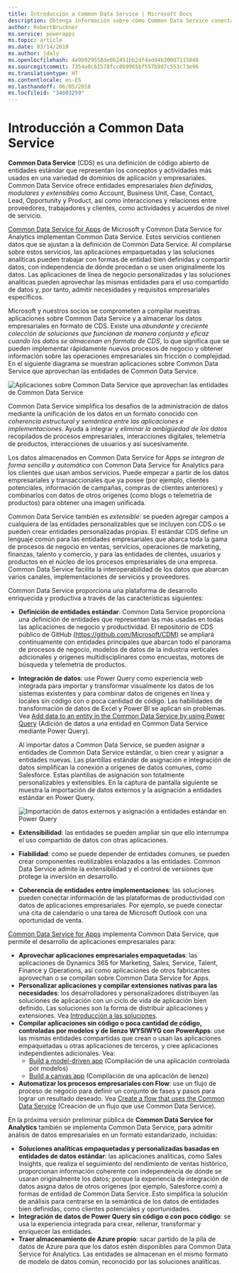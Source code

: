 ```yaml
---
title: Introducción a Common Data Service | Microsoft Docs
description: Obtenga información sobre cómo Common Data Service conecta Common Data Service for Apps con Common Data Service for Analytics.
author: RobertBruckner
ms.service: powerapps
ms.topic: article
ms.date: 03/14/2018
ms.author: jdaly
ms.openlocfilehash: 4e9b929558de0b2451bb2df4add4b300d7115848
ms.sourcegitcommit: 7354a0c61578fcc0b9965bf557b9d7c553c73e96
ms.translationtype: HT
ms.contentlocale: es-ES
ms.lasthandoff: 06/05/2018
ms.locfileid: "34803259"
---
```

# <a name="common-data-model-overview"></a>Introducción a Common Data Service

**Common Data Service** (CDS) es una definición de código abierto de entidades estándar que representan los conceptos y actividades más usados en una variedad de dominios de aplicación y empresariales. Common Data Service ofrece entidades empresariales *bien definidas, modulares y extensibles* como Account, Business Unit, Case, Contact, Lead, Opportunity y Product, así como interacciones y relaciones entre proveedores, trabajadores y clientes, como actividades y acuerdos de nivel de servicio. 

[Common Data Service for Apps](../maker/common-data-service/data-platform-intro.md) de Microsoft y Common Data Service for Analytics <!-- TODO add link when available  --> implementan Common Data Service. Estos servicios contienen datos que se ajustan a la definición de Common Data Service. Al compilarse sobre estos servicios, las aplicaciones empaquetadas y las soluciones analíticas pueden trabajar con formas de entidad bien definidas y compartir datos, con independencia de dónde procedan o se usen originalmente los datos. Las aplicaciones de línea de negocio personalizadas y las soluciones analíticas pueden aprovechar las mismas entidades para el uso compartido de datos y, por tanto, admitir necesidades y requisitos empresariales específicos. 

Microsoft y nuestros socios se comprometen a compilar nuestras aplicaciones sobre Common Data Service y a almacenar los datos empresariales en formato de CDS. Existe una *abundante y creciente colección de soluciones que funcionan de manera conjunta y eficaz cuando los datos se almacenan en formato de CDS*, lo que significa que se pueden implementar rápidamente nuevos procesos de negocio y obtener información sobre las operaciones empresariales sin fricción o complejidad. En el siguiente diagrama se muestran aplicaciones sobre Common Data Service que aprovechan las entidades de Common Data Service.

![Aplicaciones sobre Common Data Service que aprovechan las entidades de Common Data Service](media/cdm-overview.png)

Common Data Service simplifica los desafíos de la administración de datos mediante la unificación de los datos en un formato conocido con *coherencia estructural y semántica entre las aplicaciones e implementaciones*. Ayuda a integrar y *eliminar la ambigüedad de los datos* recopilados de procesos empresariales, interacciones digitales, telemetría de productos, interacciones de usuarios y así sucesivamente. 

Los datos almacenados en Common Data Service for Apps *se integran de forma sencilla y automática* con Common Data Service for Analytics para los clientes que usan ambos servicios. Puede empezar a partir de los datos empresariales y transaccionales que ya posee (por ejemplo, clientes potenciales, información de campañas, compras de clientes anteriores) y combinarlos con datos de otros orígenes (como blogs o telemetría de productos) para obtener una imagen unificada.

Common Data Service también es *extensible*: se pueden agregar campos a cualquiera de las entidades personalizables que se incluyen con CDS o se pueden crear entidades personalizadas propias. El estándar CDS define un lenguaje común para las entidades empresariales que abarca toda la gama de procesos de negocio en ventas, servicios, operaciones de marketing, finanzas, talento y comercio, y para las entidades de clientes, usuarios y productos en el núcleo de los procesos empresariales de una empresa. Common Data Service facilita la interoperabilidad de los datos que abarcan varios canales, implementaciones de servicios y proveedores.

Common Data Service proporciona una plataforma de desarrollo enriquecida y productiva a través de las características siguientes:

- **Definición de entidades estándar**: Common Data Service proporciona una definición de entidades que representan las más usadas en todas las aplicaciones de negocio y productividad. El repositorio de CDS público de GitHub [(https://github.com/Microsoft/CDM)](https://github.com/Microsoft/CDM) se ampliará continuamente con entidades principales que abarcan todo el panorama de procesos de negocio, modelos de datos de la industria verticales adicionales y orígenes multidisciplinares como encuestas, motores de búsqueda y telemetría de productos.
- **Integración de datos**: use Power Query como experiencia web integrada para importar y transformar visualmente los datos de los sistemas existentes y para combinar datos de orígenes en línea y locales sin código con o poca cantidad de código. Las habilidades de transformación de datos de Excel y Power BI se aplican sin problemas. Vea [Add data to an entity in the Common Data Service by using Power Query](../maker/common-data-service/data-platform-cds-newentity-pq.md) (Adición de datos a una entidad en Common Data Service mediante Power Query).
    
    Al importar datos a Common Data Service, se pueden asignar a entidades de Common Data Service estándar, o bien crear y asignar a entidades nuevas. Las plantillas estándar de asignación e integración de datos simplifican la conexión a orígenes de datos comunes, como Salesforce. Estas plantillas de asignación son totalmente personalizables y extensibles. En la captura de pantalla siguiente se muestra la importación de datos externos y la asignación a entidades estándar en Power Query. 
    
    ![Importación de datos externos y asignación a entidades estándar en Power Query ](media/cdm-mapping-entities.png)<br />

- **Extensibilidad**: las entidades se pueden ampliar sin que ello interrumpa el uso compartido de datos con otras aplicaciones.
- **Fiabilidad**: como se puede depender de entidades comunes, se pueden crear componentes reutilizables enlazados a las entidades. Common Data Service admite la extensibilidad y el control de versiones que protege la inversión en desarrollo.
- **Coherencia de entidades entre implementaciones**: las soluciones pueden conectar información de las plataformas de productividad con datos de aplicaciones empresariales. Por ejemplo, se puede conectar una cita de calendario o una tarea de Microsoft Outlook con una oportunidad de venta. 

[Common Data Service for Apps](../maker/common-data-service/data-platform-intro.md) implementa Common Data Service, que permite el desarrollo de aplicaciones empresariales para:

- **Aprovechar aplicaciones empresariales empaquetadas**: las aplicaciones de Dynamics 365 for Marketing, Sales, Service, Talent, Finance y Operations, así como aplicaciones de otros fabricantes aprovechan o se compilan sobre Common Data Service for Apps.
- **Personalizar aplicaciones y compilar extensiones nativas para las necesidades**: los desarrolladores y personalizadores distribuyen las soluciones de aplicación con un ciclo de vida de aplicación bien definido. Las soluciones son la forma de distribuir aplicaciones y extensiones. Vea [Introducción a las soluciones](../developer/common-data-service/introduction-solutions.md).
- **Compilar aplicaciones sin código o poca cantidad de código, controladas por modelos y de lienzo WYSIWYG con PowerApps**: use las mismas entidades compartidas que crean o usan las aplicaciones empaquetadas u otras aplicaciones de terceros, y cree aplicaciones independientes adicionales. Vea: 
    - [Build a model-driven app](../maker/model-driven-apps/model-driven-app-overview.md) (Compilación de una aplicación controlada por modelos)
    - [Build a canvas app](../maker/canvas-apps/getting-started.md) (Compilación de una aplicación de lienzo) 
- **Automatizar los procesos empresariales con Flow**: use un flujo de proceso de negocio para definir un conjunto de fases y pasos para lograr un resultado deseado. Vea [Create a flow that uses the Common Data Service](/flow/common-data-model-intro) (Creación de un flujo que use Common Data Service).
 
En la próxima versión preliminar pública de **Common Data Service for Analytics** <!-- TODO add link when available  --> también se implementa Common Data Service, para admitir análisis de datos empresariales en un formato estandarizado, incluidas:

- **Soluciones analíticas empaquetadas y personalizadas basadas en entidades de datos estándar**: las aplicaciones analíticas, como Sales Insights, que realiza el seguimiento del rendimiento de ventas histórico, proporcionan información coherente con independencia de dónde se usaran originalmente los datos; porque la experiencia de integración de datos asigna datos de otros orígenes (por ejemplo, Salesforce.com) a formas de entidad de Common Data Service. Esto simplifica la solución de análisis para centrarse en la semántica de los datos de entidades bien definidas, como clientes potenciales y oportunidades.
- **Integración de datos de Power Query sin código o con poco código**: se usa la experiencia integrada para crear, rellenar, transformar y enriquecer las entidades. 
- **Traer almacenamiento de Azure propio**: sacar partido de la pila de datos de Azure para que los datos estén disponibles para Common Data Service for Analytics. Las entidades se almacenan en el mismo formato de modelo de datos común, reconocido por las soluciones analíticas.

